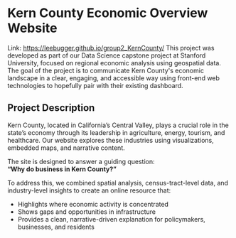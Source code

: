 # Kern County Economic Overview Website
Link: https://leebugger.github.io/group2_KernCounty/
This project was developed as part of our Data Science capstone project at Stanford University, focused on regional economic analysis using geospatial data. 
The goal of the project is to communicate Kern County's economic landscape in a clear, engaging, and accessible way using front-end web technologies to hopefully
pair with their existing dashboard.

## Project Description

Kern County, located in California’s Central Valley, plays a crucial role in the state’s economy through its leadership in agriculture, energy, tourism, and healthcare.
Our website explores these industries using visualizations, embedded maps, and narrative content.

The site is designed to answer a guiding question:  
**“Why do business in Kern County?”**

To address this, we combined spatial analysis, census-tract-level data, and industry-level insights to create an online resource that:
- Highlights where economic activity is concentrated
- Shows gaps and opportunities in infrastructure
- Provides a clean, narrative-driven explanation for policymakers, businesses, and residents
